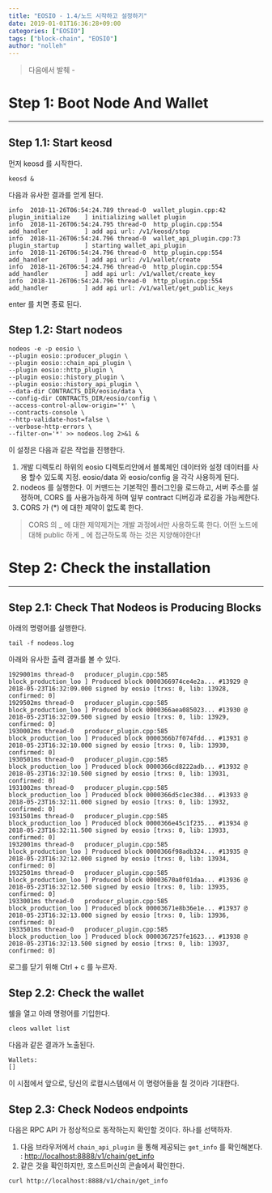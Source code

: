 ```yaml
---
title: "EOSIO - 1.4/노드 시작하고 설정하기"
date: 2019-01-01T16:36:28+09:00
categories: ["EOSIO"]
tags: ["block-chain", "EOSIO"]
author: "nolleh"
---
```


> 다음에서 발췌 - [](https://developers.eos.io/eosio-home/docs/getting-the-software)

# Step 1: Boot Node And Wallet

---

## Step 1.1: Start keosd

먼저 keosd 를 시작한다.

```shell
keosd &
```

다음과 유사한 결과를 얻게 된다.

```shell
info  2018-11-26T06:54:24.789 thread-0  wallet_plugin.cpp:42          plugin_initialize    ] initializing wallet plugin
info  2018-11-26T06:54:24.795 thread-0  http_plugin.cpp:554           add_handler          ] add api url: /v1/keosd/stop
info  2018-11-26T06:54:24.796 thread-0  wallet_api_plugin.cpp:73      plugin_startup       ] starting wallet_api_plugin
info  2018-11-26T06:54:24.796 thread-0  http_plugin.cpp:554           add_handler          ] add api url: /v1/wallet/create
info  2018-11-26T06:54:24.796 thread-0  http_plugin.cpp:554           add_handler          ] add api url: /v1/wallet/create_key
info  2018-11-26T06:54:24.796 thread-0  http_plugin.cpp:554           add_handler          ] add api url: /v1/wallet/get_public_keys
```

enter 를 치면 종료 된다.

## Step 1.2: Start nodeos

```shell
nodeos -e -p eosio \
--plugin eosio::producer_plugin \
--plugin eosio::chain_api_plugin \
--plugin eosio::http_plugin \
--plugin eosio::history_plugin \
--plugin eosio::history_api_plugin \
--data-dir CONTRACTS_DIR/eosio/data \
--config-dir CONTRACTS_DIR/eosio/config \
--access-control-allow-origin='*' \
--contracts-console \
--http-validate-host=false \
--verbose-http-errors \
--filter-on='*' >> nodeos.log 2>&1 &
```

이 설정은 다음과 같은 작업을 진행한다.

1. 개발 디렉토리 하위의 eosio 디렉토리안에서 블록체인 데이터와 설정 데이터를 사용 할수 있도록 지정. eosio/data 와 eosio/config 을 각각 사용하게 된다.
2. nodeos 를 실행한다. 이 커맨드는 기본적인 플러그인을 로드하고, 서버 주소를 설정하며, CORS 를 사용가능하게 하며 일부 contract 디버깅과 로깅을 가능케한다.
3. CORS 가 (\*) 에 대한 제약이 없도록 한다.

> CORS 의 _ 에 대한 제약제거는 개발 과정에서만 사용하도록 한다.
> 어떤 노드에 대해 public 하게 _ 에 접근하도록 하는 것은 지양해야한다!

# Step 2: Check the installation

---

## Step 2.1: Check That Nodeos is Producing Blocks

아래의 명령어를 실행한다.

```shell
tail -f nodeos.log
```

아래와 유사한 출력 결과를 볼 수 있다.

```shell
1929001ms thread-0   producer_plugin.cpp:585       block_production_loo ] Produced block 0000366974ce4e2a... #13929 @ 2018-05-23T16:32:09.000 signed by eosio [trxs: 0, lib: 13928, confirmed: 0]
1929502ms thread-0   producer_plugin.cpp:585       block_production_loo ] Produced block 0000366aea085023... #13930 @ 2018-05-23T16:32:09.500 signed by eosio [trxs: 0, lib: 13929, confirmed: 0]
1930002ms thread-0   producer_plugin.cpp:585       block_production_loo ] Produced block 0000366b7f074fdd... #13931 @ 2018-05-23T16:32:10.000 signed by eosio [trxs: 0, lib: 13930, confirmed: 0]
1930501ms thread-0   producer_plugin.cpp:585       block_production_loo ] Produced block 0000366cd8222adb... #13932 @ 2018-05-23T16:32:10.500 signed by eosio [trxs: 0, lib: 13931, confirmed: 0]
1931002ms thread-0   producer_plugin.cpp:585       block_production_loo ] Produced block 0000366d5c1ec38d... #13933 @ 2018-05-23T16:32:11.000 signed by eosio [trxs: 0, lib: 13932, confirmed: 0]
1931501ms thread-0   producer_plugin.cpp:585       block_production_loo ] Produced block 0000366e45c1f235... #13934 @ 2018-05-23T16:32:11.500 signed by eosio [trxs: 0, lib: 13933, confirmed: 0]
1932001ms thread-0   producer_plugin.cpp:585       block_production_loo ] Produced block 0000366f98adb324... #13935 @ 2018-05-23T16:32:12.000 signed by eosio [trxs: 0, lib: 13934, confirmed: 0]
1932501ms thread-0   producer_plugin.cpp:585       block_production_loo ] Produced block 00003670a0f01daa... #13936 @ 2018-05-23T16:32:12.500 signed by eosio [trxs: 0, lib: 13935, confirmed: 0]
1933001ms thread-0   producer_plugin.cpp:585       block_production_loo ] Produced block 00003671e8b36e1e... #13937 @ 2018-05-23T16:32:13.000 signed by eosio [trxs: 0, lib: 13936, confirmed: 0]
1933501ms thread-0   producer_plugin.cpp:585       block_production_loo ] Produced block 0000367257fe1623... #13938 @ 2018-05-23T16:32:13.500 signed by eosio [trxs: 0, lib: 13937, confirmed: 0]
```

로그를 닫기 위해 Ctrl + c 를 누르자.

## Step 2.2: Check the wallet

쉘을 열고 아래 명령어를 기입한다.

```shell
cleos wallet list
```

다음과 같은 결과가 노출된다.

```shell
Wallets:
[]
```

이 시점에서 앞으로, 당신의 로컬시스템에서 이 명령어들을 칠 것이라 기대한다.

## Step 2.3: Check Nodeos endpoints

다음은 RPC API 가 정상적으로 동작하는지 확인할 것이다. 하나를 선택하자.

1. 다음 브라우저에서 `chain_api_plugin` 을 통해 제공되는 `get_info` 를 확인해본다. : [http://localhost:8888/v1/chain/get_info](http://localhost:8888/v1/chain/get_info)
2. 같은 것을 확인하지만, 호스트머신의 콘솔에서 확인한다.

```shell
curl http://localhost:8888/v1/chain/get_info
```

